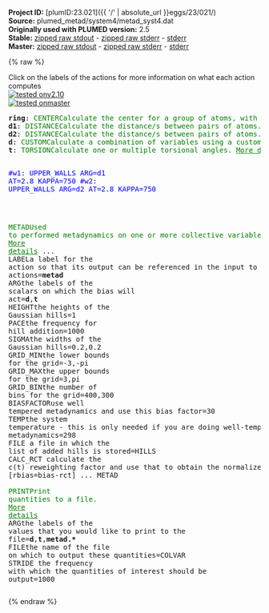 **Project ID:** [plumID:23.021]({{ '/' | absolute_url }}eggs/23/021/)  
**Source:** plumed_metad/system4/metad_syst4.dat  
**Originally used with PLUMED version:** 2.5  
**Stable:** [zipped raw stdout](metad_syst4.dat.plumed.stdout.txt.zip) - [zipped raw stderr](metad_syst4.dat.plumed.stderr.txt.zip) - [stderr](metad_syst4.dat.plumed.stderr)  
**Master:** [zipped raw stdout](metad_syst4.dat.plumed_master.stdout.txt.zip) - [zipped raw stderr](metad_syst4.dat.plumed_master.stderr.txt.zip) - [stderr](metad_syst4.dat.plumed_master.stderr)  

{% raw %}
<div class="plumedpreheader">
<div class="headerInfo" id="value_details_data/plumed_metad/system4/metad_syst4.dat"> Click on the labels of the actions for more information on what each action computes </div>
<div class="containerBadge">
<div class="headerBadge"><a href="metad_syst4.dat.plumed.stderr"><img src="https://img.shields.io/badge/v2.10-passing-green.svg" alt="tested onv2.10" /></a></div>
<div class="headerBadge"><a href="metad_syst4.dat.plumed_master.stderr"><img src="https://img.shields.io/badge/master-passing-green.svg" alt="tested onmaster" /></a></div>
</div>
</div>
<pre class="plumedlisting">
<b name="data/plumed_metad/system4/metad_syst4.datring" onclick='showPath("data/plumed_metad/system4/metad_syst4.dat","data/plumed_metad/system4/metad_syst4.datring","data/plumed_metad/system4/metad_syst4.datring","brown")'>ring</b>: <span class="plumedtooltip" style="color:green">CENTER<span class="right">Calculate the center for a group of atoms, with arbitrary weights. <a href="https://www.plumed.org/doc-master/user-doc/html/CENTER" style="color:green">More details</a><i></i></span></span> <span class="plumedtooltip">ATOMS<span class="right">the group of atoms that appear in the definition of this center<i></i></span></span>=125-196 <span style="color:blue" class="comment">#heavy atoms dell&#x27;anello</span>
<span style="display:none;" id="data/plumed_metad/system4/metad_syst4.datring">The CENTER action with label <b>ring</b> calculates the following quantities:<table  align="center" frame="void" width="95%" cellpadding="5%"><tr><td width="5%"><b> Quantity </b>  </td><td><b> Description </b> </td></tr><tr><td width="5%">ring.value</td><td>the position of the center of mass</td></tr></table></span><b name="data/plumed_metad/system4/metad_syst4.datd1" onclick='showPath("data/plumed_metad/system4/metad_syst4.dat","data/plumed_metad/system4/metad_syst4.datd1","data/plumed_metad/system4/metad_syst4.datd1","brown")'>d1</b>: <span class="plumedtooltip" style="color:green">DISTANCE<span class="right">Calculate the distance/s between pairs of atoms. <a href="https://www.plumed.org/doc-master/user-doc/html/DISTANCE" style="color:green">More details</a><i></i></span></span> <span class="plumedtooltip">ATOMS<span class="right">the pair of atom that we are calculating the distance between<i></i></span></span>=<b name="data/plumed_metad/system4/metad_syst4.datring">ring</b>,46 <span style="color:blue" class="comment">#penultimo O</span>
<span style="display:none;" id="data/plumed_metad/system4/metad_syst4.datd1">The DISTANCE action with label <b>d1</b> calculates the following quantities:<table  align="center" frame="void" width="95%" cellpadding="5%"><tr><td width="5%"><b> Quantity </b>  </td><td><b> Description </b> </td></tr><tr><td width="5%">d1.value</td><td>the DISTANCE between this pair of atoms</td></tr></table></span><b name="data/plumed_metad/system4/metad_syst4.datd2" onclick='showPath("data/plumed_metad/system4/metad_syst4.dat","data/plumed_metad/system4/metad_syst4.datd2","data/plumed_metad/system4/metad_syst4.datd2","brown")'>d2</b>: <span class="plumedtooltip" style="color:green">DISTANCE<span class="right">Calculate the distance/s between pairs of atoms. <a href="https://www.plumed.org/doc-master/user-doc/html/DISTANCE" style="color:green">More details</a><i></i></span></span> <span class="plumedtooltip">ATOMS<span class="right">the pair of atom that we are calculating the distance between<i></i></span></span>=<b name="data/plumed_metad/system4/metad_syst4.datring">ring</b>,16
<span style="display:none;" id="data/plumed_metad/system4/metad_syst4.datd2">The DISTANCE action with label <b>d2</b> calculates the following quantities:<table  align="center" frame="void" width="95%" cellpadding="5%"><tr><td width="5%"><b> Quantity </b>  </td><td><b> Description </b> </td></tr><tr><td width="5%">d2.value</td><td>the DISTANCE between this pair of atoms</td></tr></table></span><b name="data/plumed_metad/system4/metad_syst4.datd" onclick='showPath("data/plumed_metad/system4/metad_syst4.dat","data/plumed_metad/system4/metad_syst4.datd","data/plumed_metad/system4/metad_syst4.datd","brown")'>d</b>: <span class="plumedtooltip" style="color:green">CUSTOM<span class="right">Calculate a combination of variables using a custom expression. <a href="https://www.plumed.org/doc-master/user-doc/html/CUSTOM" style="color:green">More details</a><i></i></span></span> <span class="plumedtooltip">ARG<span class="right">the values input to this function<i></i></span></span>=<b name="data/plumed_metad/system4/metad_syst4.datd1">d1</b>,<b name="data/plumed_metad/system4/metad_syst4.datd2">d2</b> <span class="plumedtooltip">FUNC<span class="right">the function you wish to evaluate<i></i></span></span>=y-x <span class="plumedtooltip">PERIODIC<span class="right">if the output of your function is periodic then you should specify the periodicity of the function<i></i></span></span>=NO
<span style="display:none;" id="data/plumed_metad/system4/metad_syst4.datd">The CUSTOM action with label <b>d</b> calculates the following quantities:<table  align="center" frame="void" width="95%" cellpadding="5%"><tr><td width="5%"><b> Quantity </b>  </td><td><b> Description </b> </td></tr><tr><td width="5%">d.value</td><td>an arbitrary function</td></tr></table></span><b name="data/plumed_metad/system4/metad_syst4.datt" onclick='showPath("data/plumed_metad/system4/metad_syst4.dat","data/plumed_metad/system4/metad_syst4.datt","data/plumed_metad/system4/metad_syst4.datt","brown")'>t</b>: <span class="plumedtooltip" style="color:green">TORSION<span class="right">Calculate one or multiple torsional angles. <a href="https://www.plumed.org/doc-master/user-doc/html/TORSION" style="color:green">More details</a><i></i></span></span> <span class="plumedtooltip">ATOMS<span class="right">the four atoms involved in the torsional angle<i></i></span></span>=39,38,29,22

<span style="color:blue" class="comment">#w1: UPPER_WALLS ARG=d1 AT=2.8 KAPPA=750</span>
<span style="color:blue" class="comment">#w2: UPPER_WALLS ARG=d2 AT=2.8 KAPPA=750</span>

<br/><span style="display:none;" id="data/plumed_metad/system4/metad_syst4.datt">The TORSION action with label <b>t</b> calculates the following quantities:<table  align="center" frame="void" width="95%" cellpadding="5%"><tr><td width="5%"><b> Quantity </b>  </td><td><b> Description </b> </td></tr><tr><td width="5%">t.value</td><td>the TORSION involving these atoms</td></tr></table></span><span class="plumedtooltip" style="color:green">METAD<span class="right">Used to performed metadynamics on one or more collective variables. <a href="https://www.plumed.org/doc-master/user-doc/html/METAD" style="color:green">More details</a><i></i></span></span> ...
 <span class="plumedtooltip">LABEL<span class="right">a label for the action so that its output can be referenced in the input to other actions<i></i></span></span>=<b name="data/plumed_metad/system4/metad_syst4.datmetad" onclick='showPath("data/plumed_metad/system4/metad_syst4.dat","data/plumed_metad/system4/metad_syst4.datmetad","data/plumed_metad/system4/metad_syst4.datmetad","brown")'>metad</b>
 <span class="plumedtooltip">ARG<span class="right">the labels of the scalars on which the bias will act<i></i></span></span>=<b name="data/plumed_metad/system4/metad_syst4.datd">d</b>,<b name="data/plumed_metad/system4/metad_syst4.datt">t</b>
 <span class="plumedtooltip">HEIGHT<span class="right">the heights of the Gaussian hills<i></i></span></span>=1
 <span class="plumedtooltip">PACE<span class="right">the frequency for hill addition<i></i></span></span>=1000
 <span class="plumedtooltip">SIGMA<span class="right">the widths of the Gaussian hills<i></i></span></span>=0.2,0.2
 <span class="plumedtooltip">GRID_MIN<span class="right">the lower bounds for the grid<i></i></span></span>=-3,-pi
 <span class="plumedtooltip">GRID_MAX<span class="right">the upper bounds for the grid<i></i></span></span>=3,pi
 <span class="plumedtooltip">GRID_BIN<span class="right">the number of bins for the grid<i></i></span></span>=400,300
 <span class="plumedtooltip">BIASFACTOR<span class="right">use well tempered metadynamics and use this bias factor<i></i></span></span>=30
 <span class="plumedtooltip">TEMP<span class="right">the system temperature - this is only needed if you are doing well-tempered metadynamics<i></i></span></span>=298
 <span class="plumedtooltip">FILE<span class="right"> a file in which the list of added hills is stored<i></i></span></span>=HILLS
 <span class="plumedtooltip">CALC_RCT<span class="right"> calculate the c(t) reweighting factor and use that to obtain the normalized bias [rbias=bias-rct]<i></i></span></span>
... METAD
<br/><span style="display:none;" id="data/plumed_metad/system4/metad_syst4.datmetad">The METAD action with label <b>metad</b> calculates the following quantities:<table  align="center" frame="void" width="95%" cellpadding="5%"><tr><td width="5%"><b> Quantity </b>  </td><td><b> Description </b> </td></tr><tr><td width="5%">metad.bias</td><td>the instantaneous value of the bias potential</td></tr><tr><td width="5%">metad.rbias</td><td>the instantaneous value of the bias normalized using the c(t) reweighting factor [rbias=bias-rct]</td></tr><tr><td width="5%">metad.rct</td><td>the reweighting factor c(t)</td></tr></table></span><span class="plumedtooltip" style="color:green">PRINT<span class="right">Print quantities to a file. <a href="https://www.plumed.org/doc-master/user-doc/html/PRINT" style="color:green">More details</a><i></i></span></span> <span class="plumedtooltip">ARG<span class="right">the labels of the values that you would like to print to the file<i></i></span></span>=<b name="data/plumed_metad/system4/metad_syst4.datd">d</b>,<b name="data/plumed_metad/system4/metad_syst4.datt">t</b>,<b name="data/plumed_metad/system4/metad_syst4.datmetad">metad.*</b> <span class="plumedtooltip">FILE<span class="right">the name of the file on which to output these quantities<i></i></span></span>=COLVAR <span class="plumedtooltip">STRIDE<span class="right"> the frequency with which the quantities of interest should be output<i></i></span></span>=1000
</pre>
{% endraw %}
